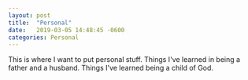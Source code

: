 ```yaml
---
layout: post
title:  "Personal"
date:   2019-03-05 14:48:45 -0600
categories: Personal 
---
```


This is where I want to put personal stuff. Things I've learned in being a father and a husband. Things I've learned being a child of God. 

